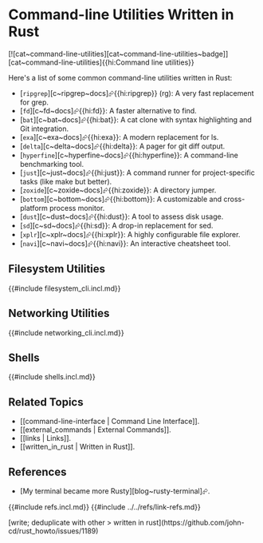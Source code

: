 # Command-line Utilities Written in Rust

[![cat~command-line-utilities][cat~command-line-utilities~badge]][cat~command-line-utilities]{{hi:Command line utilities}}

Here's a list of some common command-line utilities written in Rust:

- [`ripgrep`][c~ripgrep~docs]⮳{{hi:ripgrep}} (rg): A very fast replacement for grep.
- [`fd`][c~fd~docs]⮳{{hi:fd}}: A faster alternative to find.
- [`bat`][c~bat~docs]⮳{{hi:bat}}: A cat clone with syntax highlighting and Git integration.
- [`exa`][c~exa~docs]⮳{{hi:exa}}: A modern replacement for ls.
- [`delta`][c~delta~docs]⮳{{hi:delta}}: A pager for git diff output.
- [`hyperfine`][c~hyperfine~docs]⮳{{hi:hyperfine}}: A command-line benchmarking tool.
- [`just`][c~just~docs]⮳{{hi:just}}: A command runner for project-specific tasks (like make but better).
- [`zoxide`][c~zoxide~docs]⮳{{hi:zoxide}}: A directory jumper.
- [`bottom`][c~bottom~docs]⮳{{hi:bottom}}: A customizable and cross-platform process monitor.
- [`dust`][c~dust~docs]⮳{{hi:dust}}: A tool to assess disk usage.
- [`sd`][c~sd~docs]⮳{{hi:sd}}: A drop-in replacement for sed.
- [`xplr`][c~xplr~docs]⮳{{hi:xplr}}: A highly configurable file explorer.
- [`navi`][c~navi~docs]⮳{{hi:navi}}: An interactive cheatsheet tool.

## Filesystem Utilities

{{#include filesystem_cli.incl.md}}

## Networking Utilities

{{#include networking_cli.incl.md}}

## Shells

{{#include shells.incl.md}}

## Related Topics

- [[command-line-interface | Command Line Interface]].
- [[external_commands | External Commands]].
- [[links | Links]].
- [[written_in_rust | Written in Rust]].

## References

- [My terminal became more Rusty][blog~rusty-terminal]⮳.

{{#include refs.incl.md}}
{{#include ../../refs/link-refs.md}}

<div class="hidden">
[write; deduplicate with other > written in rust](https://github.com/john-cd/rust_howto/issues/1189)
</div>
